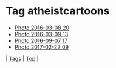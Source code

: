 <!--
title: Tag atheistcartoons
date: 2020-06-28T15:26:58.696Z
tags:
-->
# Tag atheistcartoons

 * [Photo 2016-03-08 20](140701395164.md)
 * [Photo 2016-03-09 13](140743205889.md)
 * [Photo 2016-09-07 17](150082165238.md)
 * [Photo 2017-02-22 09](157564147977.md)

| [Tags](tags.md) | [Top](index.md) |
